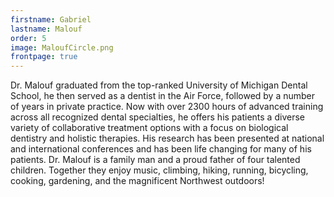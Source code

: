 ```yaml
---
firstname: Gabriel
lastname: Malouf
order: 5
image: MaloufCircle.png
frontpage: true
---
```


Dr. Malouf graduated from the top-ranked University of Michigan Dental School, he then served as a dentist in the Air Force, followed by a number of years in private practice. Now with over 2300 hours of advanced training across all recognized dental specialties, he offers his patients a diverse variety of collaborative treatment options with a focus on biological dentistry and holistic therapies. His research has been presented at national and international conferences and has been life changing for many of his patients. Dr. Malouf is a family man and a proud father of four talented children.  Together they enjoy music, climbing, hiking, running, bicycling, cooking, gardening, and the magnificent Northwest outdoors!